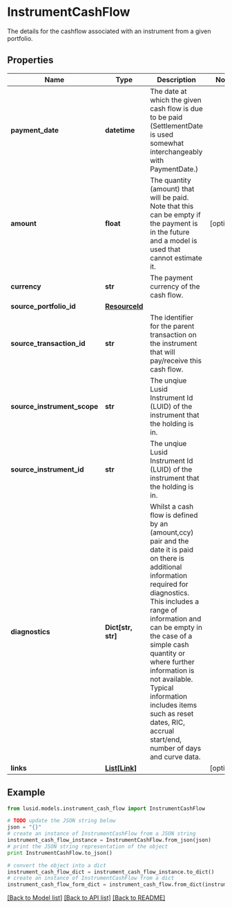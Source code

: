 # InstrumentCashFlow

The details for the cashflow associated with an instrument from a given portfolio.

## Properties
Name | Type | Description | Notes
------------ | ------------- | ------------- | -------------
**payment_date** | **datetime** | The date at which the given cash flow is due to be paid (SettlementDate is used somewhat interchangeably with PaymentDate.) | 
**amount** | **float** | The quantity (amount) that will be paid. Note that this can be empty if the payment is in the future and a model is used that cannot estimate it. | [optional] 
**currency** | **str** | The payment currency of the cash flow. | 
**source_portfolio_id** | [**ResourceId**](ResourceId.md) |  | 
**source_transaction_id** | **str** | The identifier for the parent transaction on the instrument that will pay/receive this cash flow. | 
**source_instrument_scope** | **str** | The unqiue Lusid Instrument Id (LUID) of the instrument that the holding is in. | 
**source_instrument_id** | **str** | The unqiue Lusid Instrument Id (LUID) of the instrument that the holding is in. | 
**diagnostics** | **Dict[str, str]** | Whilst a cash flow is defined by an (amount,ccy) pair and the date it is paid on there is additional information required for diagnostics. This includes a range of information and can be empty in the case of a simple cash quantity or where further information is not available. Typical information includes items such as reset dates, RIC, accrual start/end, number of days and curve data. | 
**links** | [**List[Link]**](Link.md) |  | [optional] 

## Example

```python
from lusid.models.instrument_cash_flow import InstrumentCashFlow

# TODO update the JSON string below
json = "{}"
# create an instance of InstrumentCashFlow from a JSON string
instrument_cash_flow_instance = InstrumentCashFlow.from_json(json)
# print the JSON string representation of the object
print InstrumentCashFlow.to_json()

# convert the object into a dict
instrument_cash_flow_dict = instrument_cash_flow_instance.to_dict()
# create an instance of InstrumentCashFlow from a dict
instrument_cash_flow_form_dict = instrument_cash_flow.from_dict(instrument_cash_flow_dict)
```
[[Back to Model list]](../README.md#documentation-for-models) [[Back to API list]](../README.md#documentation-for-api-endpoints) [[Back to README]](../README.md)


